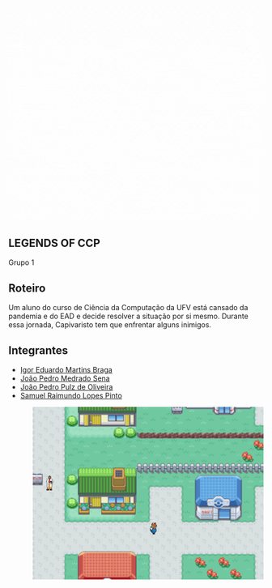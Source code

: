 ![Alt text](https://github.com/INF112-Programacao2/20212-team-1/blob/main/LEGENDS%20OF%20CPP.gif)

## LEGENDS OF CCP

Grupo 1

## Roteiro
Um aluno do curso de Ciência da Computação da UFV está cansado da pandemia e do EAD e decide resolver a situação por si mesmo. Durante essa jornada, Capivaristo tem que enfrentar alguns inimigos.

## Integrantes

<ul>
  <li><a href="https://github.com/Igoreduardobraga">Igor Eduardo Martins Braga</a></li>
  <li><a href="https://github.com/jpmedras">João Pedro Medrado Sena</a></li>
  <li><a href="https://github.com/jopzoli">João Pedro Pulz de Oliveira</a></li>
  <li><a href="https://github.com/SRaimundo">Samuel Raimundo Lopes Pinto</a></li>
<ul>
  

![Alt text](https://github.com/INF112-Programacao2/20212-team-1/blob/main/TelaInicial.png)

